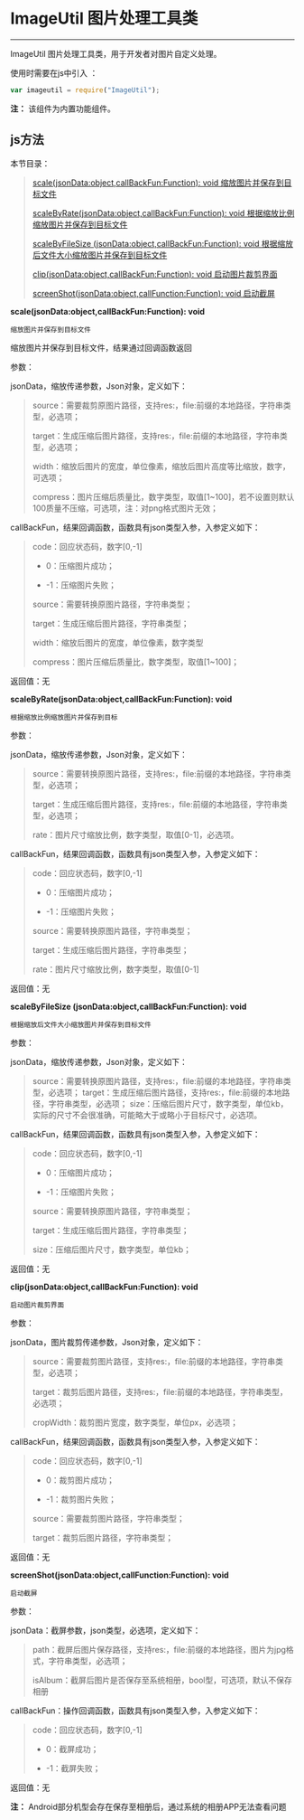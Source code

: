 # ImageUtil 图片处理工具类

----------

 ImageUtil 图片处理工具类，用于开发者对图片自定义处理。

使用时需要在js中引入 ：

```javascript
var imageutil = require("ImageUtil"); 
```

**注：** 该组件为内置功能组件。

<h2 id="cid_1">js方法</h2>  

本节目录：

>[ scale(jsonData:object,callBackFun:Function): void   缩放图片并保存到目标文件 ](#ff_0)
> 
> [scaleByRate(jsonData:object,callBackFun:Function): void  根据缩放比例缩放图片并保存到目标文件 ](#ff_1)
> 
> [scaleByFileSize (jsonData:object,callBackFun:Function): void   根据缩放后文件大小缩放图片并保存到目标文件 ](#ff_2)
> 
> [clip(jsonData:object,callBackFun:Function): void    启动图片裁剪界面 ](#ff_3)
> 
> [screenShot(jsonData:object,callFunction:Function): void  启动截屏](#ff_4)


<span id="ff_0">**scale(jsonData:object,callBackFun:Function): void**</span>  

<code>缩放图片并保存到目标文件</code>  

缩放图片并保存到目标文件，结果通过回调函数返回   

参数：  

jsonData，缩放传递参数，Json对象，定义如下：  

> source：需要裁剪原图片路径，支持res:，file:前缀的本地路径，字符串类型，必选项；
> 
> target：生成压缩后图片路径，支持res:，file:前缀的本地路径，字符串类型，必选项；
> 
> width：缩放后图片的宽度，单位像素，缩放后图片高度等比缩放，数字，可选项；
> 
> compress：图片压缩后质量比，数字类型，取值[1~100]，若不设置则默认100质量不压缩，可选项，注：对png格式图片无效；

callBackFun，结果回调函数，函数具有json类型入参，入参定义如下：  

> code：回应状态码，数字[0,-1]
> 
> -  0：压缩图片成功；
> 
> -  -1：压缩图片失败；
> 
> source：需要转换原图片路径，字符串类型；
> 
> target：生成压缩后图片路径，字符串类型；
> 
> width：缩放后图片的宽度，单位像素，数字类型
> 
> compress：图片压缩后质量比，数字类型，取值[1~100]；

返回值：无



<span id="ff_1">**scaleByRate(jsonData:object,callBackFun:Function): void**</span>

<code>根据缩放比例缩放图片并保存到目标</code>    

参数：

jsonData，缩放传递参数，Json对象，定义如下：  

> source：需要转换原图片路径，支持res:，file:前缀的本地路径，字符串类型，必选项；
> 
> target：生成压缩后图片路径，支持res:，file:前缀的本地路径，字符串类型，必选项；
> 
> rate：图片尺寸缩放比例，数字类型，取值[0-1]，必选项。

callBackFun，结果回调函数，函数具有json类型入参，入参定义如下：

> code：回应状态码，数字[0,-1]
> 
> - 0：压缩图片成功；
> 
> - -1：压缩图片失败；
> 
> source：需要转换原图片路径，字符串类型；
> 
> target：生成压缩后图片路径，字符串类型；
> 
> rate：图片尺寸缩放比例，数字类型，取值[0-1] 

返回值：无






<span id="ff_2">**scaleByFileSize (jsonData:object,callBackFun:Function): void**</span>  

<code>根据缩放后文件大小缩放图片并保存到目标文件</code>   

参数：

jsonData，缩放传递参数，Json对象，定义如下：  

> source：需要转换原图片路径，支持res:，file:前缀的本地路径，字符串类型，必选项；
> target：生成压缩后图片路径，支持res:，file:前缀的本地路径，字符串类型，必选项；
> size：压缩后图片尺寸，数字类型，单位kb，实际的尺寸不会很准确，可能略大于或略小于目标尺寸，必选项。

callBackFun，结果回调函数，函数具有json类型入参，入参定义如下： 

> code：回应状态码，数字[0,-1]
> 
> - 0：压缩图片成功；
> 
> - -1：压缩图片失败；
> 
> source：需要转换原图片路径，字符串类型；
> 
> target：生成压缩后图片路径，字符串类型；
> 
> size：压缩后图片尺寸，数字类型，单位kb；

返回值：无



<span id="ff_3">**clip(jsonData:object,callBackFun:Function): void**</span>  

<code>启动图片裁剪界面</code> 

参数： 

jsonData，图片裁剪传递参数，Json对象，定义如下：

> source：需要裁剪图片路径，支持res:，file:前缀的本地路径，字符串类型，必选项；
> 
> target：裁剪后图片路径，支持res:，file:前缀的本地路径，字符串类型，必选项；
> 
> cropWidth：裁剪图片宽度，数字类型，单位px，必选项；

callBackFun，结果回调函数，函数具有json类型入参，入参定义如下：

> code：回应状态码，数字[0,-1]
> 
> - 0：裁剪图片成功；
> 
> - -1：裁剪图片失败；
> 
> source：需要裁剪图片路径，字符串类型；
> 
> target：裁剪后图片路径，字符串类型；

返回值：无


<span id="ff_4">**screenShot(jsonData:object,callFunction:Function): void**</span>  

<code>启动截屏</code>  


参数： 

jsonData：截屏参数，json类型，必选项，定义如下：

> path：截屏后图片保存路径，支持res:，file:前缀的本地路径，图片为jpg格式，字符串类型，必选项；
> 
> isAlbum：截屏后图片是否保存至系统相册，bool型，可选项，默认不保存相册

callBackFun：操作回调函数，函数具有json类型入参，入参定义如下：

> code：回应状态码，数字[0,-1]
> 
> - 0：截屏成功；
> 
> - -1：截屏失败；

返回值：无 

**注：** Android部分机型会存在保存至相册后，通过系统的相册APP无法查看问题


